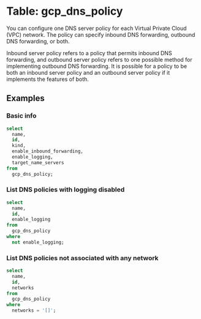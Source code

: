 # Table: gcp_dns_policy

You can configure one DNS server policy for each Virtual Private Cloud (VPC) network. The policy can specify inbound DNS forwarding, outbound DNS forwarding, or both.

Inbound server policy refers to a policy that permits inbound DNS forwarding, and outbound server policy refers to one possible method for implementing outbound DNS forwarding. It is possible for a policy to be both an inbound server policy and an outbound server policy if it implements the features of both.

## Examples

### Basic info

```sql
select
  name,
  id,
  kind,
  enable_inbound_forwarding,
  enable_logging,
  target_name_servers
from
  gcp_dns_policy;
```

### List DNS policies with logging disabled

```sql
select
  name,
  id,
  enable_logging
from
  gcp_dns_policy
where
  not enable_logging;
```

### List DNS policies not associated with any network

```sql
select
  name,
  id,
  networks
from
  gcp_dns_policy
where
  networks = '[]';
```
